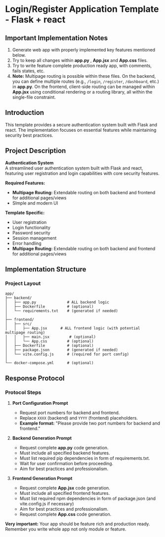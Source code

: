 # Login/Register Application Template - Flask + react

## Important Implementation Notes

1. Generate web app with properly implemented key features mentioned below.
2. Try to keep all changes within **app.py** , **App.jsx** and **App.css** files.
3. Try to write feature complete production ready app, with comments, fails states, etc.
4. **Note:** Multipage routing is possible within these files. On the backend, you can define multiple routes (e.g., `/login`, `/register`, `/dashboard`, etc.) in **app.py**. On the frontend, client-side routing can be managed within **App.jsx** using conditional rendering or a routing library, all within the single-file constraint.

## Introduction

This template provides a secure authentication system built with Flask and react. The implementation focuses on essential features while maintaining security best practices.

## Project Description

**Authentication System**  
A streamlined user authentication system built with Flask and react, featuring user registration and login capabilities with core security features.

**Required Features:**
- **Multipage Routing:** Extendable routing on both backend and frontend for additional pages/views
- SImple and modern UI

**Template Specific:**

- User registration
- Login functionality
- Password security
- Session management
- Error handling
- **Multipage Routing:** Extendable routing on both backend and frontend for additional pages/views


## Implementation Structure

### Project Layout

```plaintext
app/
├── backend/
│   ├── app.py              # ALL backend logic
│   ├── Dockerfile          # (optional)
│   └── requirements.txt    # (generated if needed)
│
├── frontend/
│   ├── src/
│   │   ├── App.jsx      # ALL frontend logic (with potential multipage routing)
│   │   ├── main.jsx         # (optional)
│   │   └── App.css         # (optional)
│   ├── Dockerfile          # (optional)
│   ├── package.json        # (generated if needed)
│   └── vite.config.js      # (required for port config)
│
└── docker-compose.yml      # (optional)
```

## Response Protocol

### Protocol Steps

1. **Port Configuration Prompt**
   - Request port numbers for backend and frontend.
   - Replace `XXXX` (backend) and `YYYY` (frontend) placeholders.
   - **Example format:** "Please provide two port numbers for backend and frontend."

2. **Backend Generation Prompt**
   - Request complete **app.py** code generation.
   - Must include all specified backend features.
   - Must list required pip dependencies in form of requirements.txt.
   - Wait for user confirmation before proceeding.
   - Aim for best practices and professionalism.


3. **Frontend Generation Prompt**
   - Request complete **App.jsx** code generation.
   - Must include all specified frontend features.
   - Must list required npm dependencies in form of package.json (and vite.config.js if necessary)
   - Aim for best practices and professionalism.
   - Request complete **App.css** code generation.


**Very important:** Your app should be feature rich and production ready. Remember you write whole app not only module or feature.